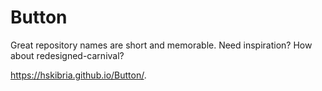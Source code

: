 # Button
Great repository names are short and memorable. Need inspiration? How about redesigned-carnival?


 https://hskibria.github.io/Button/.
